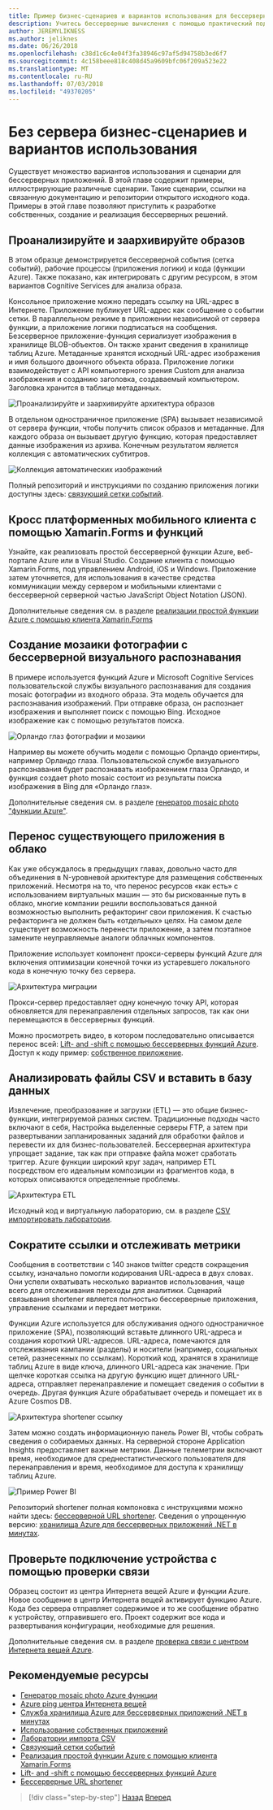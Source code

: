 ```yaml
---
title: Пример бизнес-сценариев и вариантов использования для бессерверных приложений
description: Учитесь бессерверные вычисления с помощью практический подход примеры, которые могут меняться от обработки изображений серверные части мобильных устройств, а также конвейеров ETL.
author: JEREMYLIKNESS
ms.author: jeliknes
ms.date: 06/26/2018
ms.openlocfilehash: c38d1c6c4e04f3fa38946c97af5d94758b3ed6f7
ms.sourcegitcommit: 4c158beee818c408d45a9609bfc06f209a523e22
ms.translationtype: MT
ms.contentlocale: ru-RU
ms.lasthandoff: 07/03/2018
ms.locfileid: "49370205"
---
```

# <a name="serverless-business-scenarios-and-use-cases"></a>Без сервера бизнес-сценариев и вариантов использования

Существует множество вариантов использования и сценарии для бессерверных приложений. В этой главе содержит примеры, иллюстрирующие различные сценарии. Такие сценарии, ссылки на связанную документацию и репозитории открытого исходного кода. Примеры в этой главе позволяют приступить к разработке собственных, создание и реализация бессерверных решений.

## <a name="analyze-and-archive-images"></a>Проанализируйте и заархивируйте образов

В этом образце демонстрируется бессерверной события (сетка событий), рабочие процессы (приложения логики) и кода (функции Azure). Также показано, как интегрировать с другим ресурсом, в этом вариантов Cognitive Services для анализа образа.

Консольное приложение можно передать ссылку на URL-адрес в Интернете. Приложение публикует URL-адрес как сообщение о событии сетки. В параллельном режиме в приложении независимой от сервера функции, а приложение логики подписаться на сообщения. Безсерверное приложение-функция сериализует изображения в хранилище BLOB-объектов. Он также хранит сведения в хранилище таблиц Azure. Метаданные хранятся исходный URL-адрес изображения и имя большого двоичного объекта образа. Приложение логики взаимодействует с API компьютерного зрения Custom для анализа изображения и созданию заголовка, создаваемый компьютером. Заголовка хранится в таблице метаданных.

![Проанализируйте и заархивируйте архитектура образов](./media/image-processing-example.png)

В отдельном одностраничное приложение (SPA) вызывает независимой от сервера функции, чтобы получить список образов и метаданные. Для каждого образа он вызывает другую функцию, которая предоставляет данные изображения из архива. Конечным результатом является коллекция с автоматических субтитров.

![Коллекция автоматических изображений](./media/automated-image-gallery.png)

Полный репозиторий и инструкциями по созданию приложения логики доступны здесь: [связующий сетки событий](https://github.com/JeremyLikness/Event-Grid-Glue).

## <a name="cross-platform-mobile-client-using-xamarinforms-and-functions"></a>Кросс платформенных мобильного клиента с помощью Xamarin.Forms и функций

Узнайте, как реализовать простой бессерверной функции Azure, веб-портале Azure или в Visual Studio. Создание клиента с помощью Xamarin.Forms, под управлением Android, iOS и Windows. Приложение затем уточняется, для использования в качестве средства коммуникации между сервером и мобильными клиентами с бессерверной серверной частью JavaScript Object Notation (JSON).

Дополнительные сведения см. в разделе [реализации простой функции Azure с помощью клиента Xamarin.Forms](https://azure.microsoft.com/resources/samples/functions-xamarin-getting-started/)

## <a name="generate-a-photo-mosaic-with-serverless-image-recognition"></a>Создание мозаики фотографии с бессерверной визуального распознавания

В примере используется функций Azure и Microsoft Cognitive Services пользовательской службы визуального распознавания для создания mosaic фотографии из входного образа. Эта модель обучается для распознавания изображений. При отправке образа, он распознает изображения и выполняет поиск с помощью Bing. Исходное изображение как с помощью результатов поиска.

![Орландо глаз фотографии и мозаики](./media/orlando-eye-both.png)

Например вы можете обучить модели с помощью Орландо ориентиры, например Орландо глаза. Пользовательской службе визуального распознавания будет распознавать изображением глаза Орландо, и функция создает photo mosaic состоит из результаты поиска изображения в Bing для «Орландо глаз».

Дополнительные сведения см. в разделе [генератор mosaic photo "функции Azure"](https://azure.microsoft.com/resources/samples/functions-dotnet-photo-mosaic/).

## <a name="migrate-an-existing-application-to-the-cloud"></a>Перенос существующего приложения в облако

Как уже обсуждалось в предыдущих главах, довольно часто для объединения в N-уровневой архитектуре для размещения собственных приложений. Несмотря на то, что перенос ресурсов «как есть» с использованием виртуальных машин — это бы рискованные путь в облако, многие компании решили воспользоваться данной возможностью выполнить рефакторинг свои приложения. К счастью рефакторинга не должен быть «отдельных» целях. На самом деле существует возможность перенести приложение, а затем поэтапное замените неуправляемые аналоги облачных компонентов.

Приложение использует компонент прокси-серверы функций Azure для включения оптимизации конечной точки из устаревшего локального кода в конечную точку без сервера.

![Архитектура миграции](./media/migration-architecture.png)

Прокси-сервер предоставляет одну конечную точку API, которая обновляется для перенаправления отдельных запросов, так как они перемещаются в бессерверных функций.

Можно просмотреть видео, в котором последовательно описывается перенос всей: [Lift- and -shift с помощью бессерверных функций Azure](https://channel9.msdn.com/Events/Connect/2017/E102). Доступ к коду пример: [собственное приложение](https://github.com/JeremyLikness/bring-own-app-connect-17).

## <a name="parse-a-csv-file-and-insert-into-a-database"></a>Анализировать файлы CSV и вставить в базу данных

Извлечение, преобразование и загрузки (ETL) — это общие бизнес-функции, интегрируемой разных систем. Традиционные подходы часто включают в себя, Настройка выделенные серверы FTP, а затем при развертывании запланированных заданий для обработки файлов и перевести их для бизнес-пользователей. Бессерверная архитектура упрощает задание, так как при отправке файла может сработать триггер. Azure функции широкий круг задач, например ETL посредством его идеальным композиции из фрагментов кода, в которых описываются определенные проблемы.

![Архитектура ETL](./media/csvimport.png)

Исходный код и виртуальную лабораторию, см. в разделе [CSV импортировать лаборатории](https://github.com/JeremyLikness/azure-fn-file-process-hol).

## <a name="shorten-links-and-track-metrics"></a>Сократите ссылки и отслеживать метрики

Сообщения в соответствии с 140 знаков twitter средств сокращения ссылку, изначально помогли кодирования URL-адреса в двух словах. Они успели охватывать несколько вариантов использования, чаще всего для отслеживания переходы для аналитики. Сценарий связывания shortener является полностью бессерверные приложения, управление ссылками и передает метрики.

Функции Azure используется для обслуживания одного одностраничное приложение (SPA), позволяющий вставьте длинного URL-адреса и создания короткий URL-адресов. URL-адреса, помечаются для отслеживания кампании (разделы) и носители (например, социальных сетей, разнесенных по ссылкам). Короткий код, хранятся в хранилище таблиц Azure в виде ключа, длинного URL-адреса как значение. При щелчке короткая ссылка на другую функцию ищет длинного URL-адреса, отправляет перенаправление и помещает сведения о событии в очередь. Другая функция Azure обрабатывает очередь и помещает их в Azure Cosmos DB.

![Архитектура shortener ссылку](./media/link-shortener-architecture.png)

Затем можно создать информационную панель Power BI, чтобы собрать сведения о собираемых данных. На серверной стороне Application Insights предоставляет важные метрики. Данные телеметрии включают время, необходимое для среднестатистического пользователя для перенаправления и время, необходимое для доступа к хранилищу таблиц Azure.

![Пример Power BI](./media/power-bi-example.png)

Репозиторий shortener полная компоновка с инструкциями можно найти здесь: [бессерверной URL shortener](https://github.com/jeremylikness/serverless-url-shortener). Сведения о упрощенную версию: [хранилища Azure для бессерверных приложений .NET в минутах](https://blogs.msdn.microsoft.com/webdev/2018/01/25/azure-storage-for-serverless-net-apps-in-minutes/).

## <a name="verify-device-connectivity-using-a-ping"></a>Проверьте подключение устройства с помощью проверки связи

Образец состоит из центра Интернета вещей Azure и функции Azure. Новое сообщение в центр Интернета вещей активирует функцию Azure. Кода без сервера отправляет содержимое и то же сообщение обратно к устройству, отправившего его. Проект содержит все кода и развертывания конфигурации, необходимые для решения.

Дополнительные сведения см. в разделе [проверка связи с центром Интернета вещей Azure](https://azure.microsoft.com/resources/samples/iot-hub-node-ping/).

## <a name="recommended-resources"></a>Рекомендуемые ресурсы

* [Генератор mosaic photo Azure функции](https://azure.microsoft.com/resources/samples/functions-dotnet-photo-mosaic/)
* [Azure ping центра Интернета вещей](https://azure.microsoft.com/resources/samples/iot-hub-node-ping/)
* [Служба хранилища Azure для бессерверных приложений .NET в минутах](https://blogs.msdn.microsoft.com/webdev/2018/01/25/azure-storage-for-serverless-net-apps-in-minutes/)
* [Использование собственных приложений](https://github.com/JeremyLikness/bring-own-app-connect-17)
* [Лаборатории импорта CSV](https://github.com/JeremyLikness/azure-fn-file-process-hol)
* [Связующий сетки событий](https://github.com/JeremyLikness/Event-Grid-Glue)
* [Реализация простой функции Azure с помощью клиента Xamarin.Forms](https://azure.microsoft.com/resources/samples/functions-xamarin-getting-started/)
* [Lift- and -shift с помощью бессерверных функций Azure](https://channel9.msdn.com/Events/Connect/2017/E102)
* [Бессерверные URL shortener](https://github.com/jeremylikness/serverless-url-shortener)

>[!div class="step-by-step"]
[Назад](orchestration-patterns.md)
[Вперед](serverless-conclusion.md)
